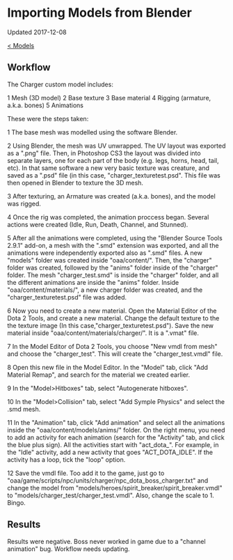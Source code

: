 # Importing Models from Blender

Updated 2017-12-08

[< Models][0]

## Workflow

The Charger custom model includes:

1 Mesh (3D model)
2 Base texture
3 Base material
4 Rigging (armature, a.k.a. bones)
5 Animations

These were the steps taken:

1 The base mesh was modelled using the software Blender. 

2 Using Blender, the mesh was UV unwrapped. The UV layout was exported as a ".png" file. Then, in Photoshop CS3 the layout was divided into separate layers, one for each part of the body (e.g. legs, horns, head, tail, etc). In that same software a new very basic texture was creature, and saved as a ".psd" file (in this case, "charger_texturetest.psd". This file was then opened in Blender to texture the 3D mesh.

3 After texturing, an Armature was created (a.k.a. bones), and the model was rigged.

4 Once the rig was completed, the animation proccess began. Several actions were created (Idle, Run, Death, Channel, and Stunned). 

5 After all the animations were completed, using the "Blender Source Tools 2.9.1" add-on, a mesh with the ".smd" extension was exported, and all the animations were independently exported also as ".smd" files. A new "models" folder was created inside "oaa/content/". Then, the "charger" folder was created, followed by the "anims" folder inside of the "charger" folder. The mesh "charger_test.smd" is inside the "charger" folder, and all the different animations are inside the "anims" folder. Inside "oaa/content/materials/", a new charger folder was created, and the "charger_texturetest.psd" file was added.

6 Now you need to create a new material. Open the Material Editor of the Dota 2 Tools, and create a new material. Change the default texture to  the the texture image (In this case,"charger_texturetest.psd"). Save the new material inside "oaa/content/materials/charger/". It is a ".vmat" file. 

7 In the Model Editor of Dota 2 Tools, you choose "New vmdl from mesh" and choose the "charger_test". This will create the "charger_test.vmdl" file.

8 Open this new file in the Model Editor. In the "Model" tab, click "Add Material Remap", and search for the material we created earlier.

9 In the "Model>Hitboxes" tab, select "Autogenerate hitboxes". 

10 In the "Model>Collision" tab, select "Add Symple Physics" and select the .smd mesh. 

11 In the "Animation" tab, click "Add animation" and select all the animations inside the "oaa/content/models/anims/" folder. On the right menu, you need to add an activity for each animation (search for the "Activity" tab, and click the blue plus sign). All the activities start with "act_dota_". For example, in the "Idle" activity, add a new activity that goes "ACT_DOTA_IDLE". If the activity has a loop, tick the "loop" option. 

12 Save the vmdl file. Too add it to the game, just go to "oaa/game/scripts/npc/units/charger/npc_dota_boss_charger.txt" and change the model from "models/heroes/spirit_breaker/spirit_breaker.vmdl" to "models/charger_test/charger_test.vmdl". Also, change the scale to 1. Bingo. 

## Results

Results were negative. Boss never worked in game due to a "channel animation" bug. Workflow needs updating.

[0]: README.md
